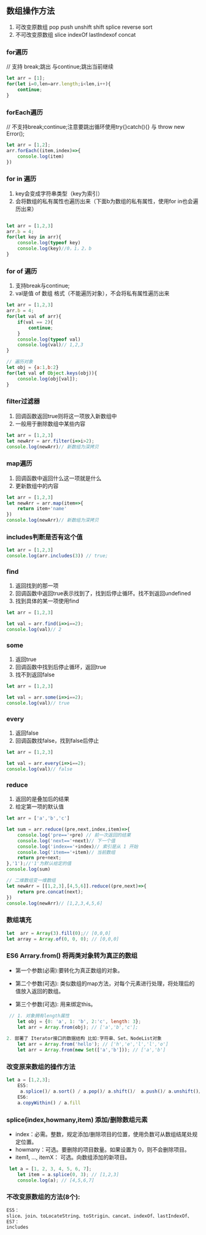 ## 数组操作方法
1. 可改变原数组
pop push unshift shift splice reverse sort
2. 不可改变原数组
slice indexOf lastIndexof concat

### for遍历
// 支持 break;跳出 与continue;跳出当前继续
```javascript
let arr = [1];
for(let i=0,len=arr.length;i<len,i++){
	continue;
}

```

### forEach遍历
// 不支持break;continue;注意要跳出循环使用try{}catch(){} 与 throw new Error();
```javascript
let arr = [1,2];
arr.forEach((item,index)=>{
	console.log(item)
})
```

### for in 遍历
1. key会变成字符串类型（key为索引）
2. 会将数组的私有属性也遍历出来（下面b为数组的私有属性，使用for in也会遍历出来）
```javascript

let arr = [1,2,3]
arr.b = 4;
for(let key in arr){
	console.log(typeof key)
	console.log(key)//0，1，2，b
}
```

### for of 遍历
1. 支持break与continue;
2. val是值 of 数组 格式（不能遍历对象），不会将私有属性遍历出来
```javascript
let arr = [1,2,3]
arr.b = 4;
for(let val of arr){
	if(val == 2){
		continue;
	}
	console.log(typeof val)
	console.log(val)// 1,2,3
}

// 遍历对象
let obj = {a:1,b:2}
for(let val of Object.keys(obj)){
	console.log(obj[val]);
}
```

### filter过滤器
1. 回调函数返回true则将这一项放入新数组中
2. 一般用于删除数组中某些内容
```javascript
let arr = [1,2,3]
let newArr = arr.filter(i=>i>2);
console.log(newArr)// 新数组为深拷贝
```

### map遍历
1. 回调函数中返回什么这一项就是什么
2. 更新数组中的内容

```javascript
let arr = [1,2,3]
let newArr = arr.map(item=>{
	return item+'name'
})
console.log(newArr)// 新数组为深拷贝
```

### includes判断是否有这个值
```javascript
let arr = [1,2,3]
console.log(arr.includes(3)) // true;
```

### find
1. 返回找到的那一项
2. 回调函数中返回true表示找到了，找到后停止循环。找不到返回undefined
3. 找到具体的某一项使用find

```javascript
let arr = [1,2,3]

let val = arr.find(i=>i==2);
console.log(val)// 2
```

### some
1. 返回true
2. 回调函数中找到后停止循环，返回true
3. 找不到返回false

```javascript
let arr = [1,2,3]

let val = arr.some(i=>i==2);
console.log(val)// true
```

### every
1. 返回false
2. 回调函数找false，找到false后停止

```javascript
let arr = [1,2,3]

let val = arr.every(i=>i==2);
console.log(val)// false
```

### reduce
1. 返回的是叠加后的结果
2. 给定第一项的默认值

```javascript
let arr = ['a','b','c']

let sum = arr.reduce((pre,next,index,item)=>{
	console.log('pre=='+pre) // 前一次返回的结果
	console.log('next=='+next)// 下一个值
	console.log('index=='+index)// 索引是从 1 开始
	console.log('item=='+item)// 当前数组
	return pre+next;
},'1');//'1'为默认给定的值
console.log(sum)

// 二维数组变一维数组
let newArr = [[1,2,3],[4,5,6]].reduce((pre,next)=>{
	return pre.concat(next);
})
console.log(newArr)// [1,2,3,4,5,6]
```

### 数组填充
```javascript
let  arr = Array(3).fill(0);// [0,0,0]
let array = Array.of(0, 0, 0); // [0,0,0]
```

### ES6 Arrary.from() 将两类对象转为真正的数组
- 第一个参数(必需):要转化为真正数组的对象。

- 第二个参数(可选): 类似数组的map方法，对每个元素进行处理，将处理后的值放入返回的数组。

- 第三个参数(可选): 用来绑定this。
```javascript
 // 1. 对象拥有length属性
    let obj = {0: 'a', 1: 'b', 2:'c', length: 3};
    let arr = Array.from(obj); // ['a','b','c'];
	
2. 部署了 Iterator接口的数据结构 比如:字符串、Set、NodeList对象
    let arr = Array.from('hello'); // ['h','e','l','l','o']
    let arr = Array.from(new Set(['a','b'])); // ['a','b']
```

### 改变原来数组的操作方法
```javascript
let a = [1,2,3];
    ES5:
     a.splice()/ a.sort() / a.pop()/ a.shift()/  a.push()/ a.unshift()/ a.reverse()
    ES6:
    a.copyWithin() / a.fill
```

### splice(index,howmany,item) 添加/删除数组元素
- index：必需。整数，规定添加/删除项目的位置，使用负数可从数组结尾处规定位置。
- howmany：可选。要删除的项目数量。如果设置为 0，则不会删除项目。
- item1, ..., itemX： 可选。向数组添加的新项目。
```javascript
 let a = [1, 2, 3, 4, 5, 6, 7];
    let item = a.splice(0, 3); // [1,2,3]
    console.log(a); // [4,5,6,7]
```

### 不改变原数组的方法(8个):
```javascript
ES5：
slice、join、toLocateString、toStrigin、cancat、indexOf、lastIndexOf、
ES7：
includes
```